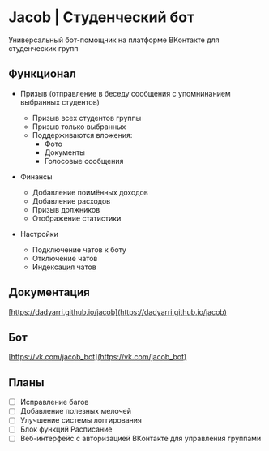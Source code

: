 # Jacob | Студенческий бот

Универсальный бот-помощник на платформе ВКонтакте для студенческих групп

## Функционал

- Призыв (отправление в беседу сообщения с упомнинанием выбранных студентов)
    - Призыв всех студентов группы
    - Призыв только выбранных
    - Поддерживаются вложения:
        - Фото
        - Документы
        - Голосовые сообщения
        
- Финансы
    - Добавление поимённых доходов
    - Добавление расходов
    - Призыв должников
    - Отображение статистики
        
- Настройки
    - Подключение чатов к боту
    - Отключение чатов
    - Индексация чатов
    
## Документация

[https://dadyarri.github.io/jacob](https://dadyarri.github.io/jacob)

## Бот

[https://vk.com/jacob_bot](https://vk.com/jacob_bot)
        
## Планы

- [ ] Исправление багов
- [ ] Добавление полезных мелочей
- [ ] Улучшение системы логгирования
- [ ] Блок функций Расписание
- [ ] Веб-интерфейс с авторизацией ВКонтакте для управления группами